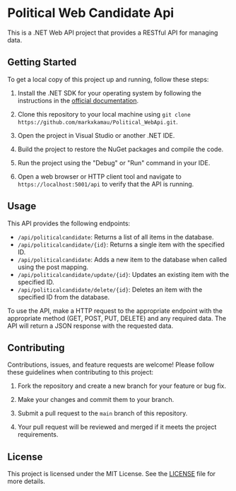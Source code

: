 # Political Web Candidate Api

This is a .NET Web API project that provides a RESTful API for managing data.

## Getting Started

To get a local copy of this project up and running, follow these steps:

1. Install the .NET SDK for your operating system by following the instructions in the [official documentation](https://dotnet.microsoft.com/download).

2. Clone this repository to your local machine using `git clone https://github.com/markxkamau/Political_WebApi.git`.

3. Open the project in Visual Studio or another .NET IDE.

4. Build the project to restore the NuGet packages and compile the code.

5. Run the project using the "Debug" or "Run" command in your IDE.

6. Open a web browser or HTTP client tool and navigate to `https://localhost:5001/api` to verify that the API is running.

## Usage

This API provides the following endpoints:

- `/api/politicalcandidate`: Returns a list of all items in the database.
- `/api/politicalcandidate/{id}`: Returns a single item with the specified ID.
- `/api/politicalcandidate`: Adds a new item to the database when called using the post mapping.
- `/api/politicalcandidate/update/{id}`: Updates an existing item with the specified ID.
- `/api/politicalcandidate/delete/{id}`: Deletes an item with the specified ID from the database.

To use the API, make a HTTP request to the appropriate endpoint with the appropriate method (GET, POST, PUT, DELETE) and any required data. The API will return a JSON response with the requested data.

## Contributing

Contributions, issues, and feature requests are welcome! Please follow these guidelines when contributing to this project:

1. Fork the repository and create a new branch for your feature or bug fix.

2. Make your changes and commit them to your branch.

3. Submit a pull request to the `main` branch of this repository.

4. Your pull request will be reviewed and merged if it meets the project requirements.

## License

This project is licensed under the MIT License. See the [LICENSE](https://github.com/your-username/MyWebApi/blob/main/LICENSE) file for more details.
